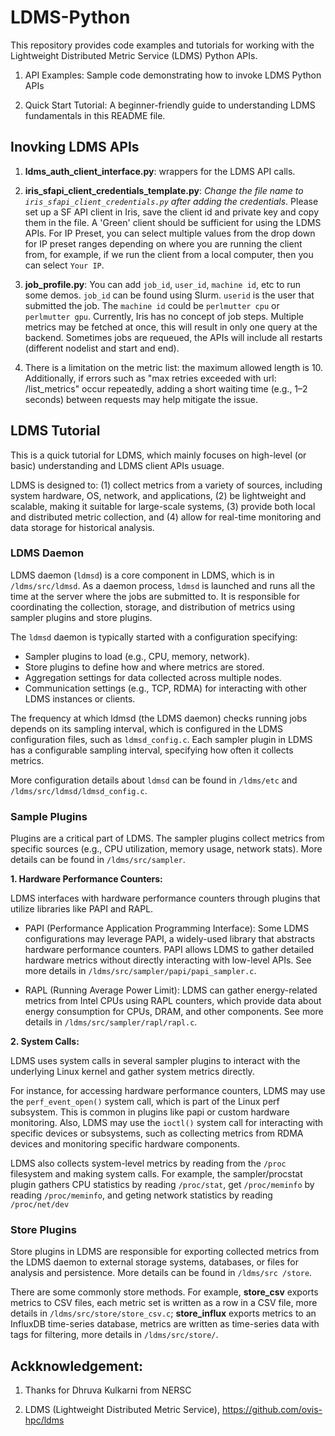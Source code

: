 # LDMS-Python  

This repository provides code examples and tutorials for working with the Lightweight Distributed Metric Service (LDMS) Python APIs.

1. API Examples: Sample code demonstrating how to invoke LDMS Python APIs

2. Quick Start Tutorial: A beginner-friendly guide to understanding LDMS fundamentals in this README file.

## Inovking LDMS APIs

1. **ldms_auth_client_interface.py**: wrappers for the LDMS API calls.

2. **iris_sfapi_client_credentials_template.py**: *Change the file name to `iris_sfapi_client_credentials.py` after adding the credentials*. Please set up a SF API client in Iris, save the client id and private key and copy them in the file. A 'Green' client should be sufficient for using the LDMS APIs. For IP Preset, you can select multiple values from the drop down for IP preset ranges depending on where you are running the client from, for example, if we run the client from a local computer, then you can select `Your IP`.

3. **job_profile.py**: You can add `job_id`, `user_id`, `machine id`, etc to run some demos. `job_id` can be found using Slurm. `userid` is the user that submitted the job. The `machine id` could be `perlmutter cpu` or `perlmutter gpu`. Currently, Iris has no concept of job steps. Multiple metrics may be fetched at once, this will result in only one query at the backend. Sometimes jobs are requeued, the APIs will include all restarts (different nodelist and start and end). 

4. There is a limitation on the metric list: the maximum allowed length is 10. Additionally, if errors such as "max retries exceeded with url: /list_metrics" occur repeatedly, adding a short waiting time (e.g., 1–2 seconds) between requests may help mitigate the issue.

## LDMS Tutorial

This is a quick tutorial for LDMS, which mainly focuses on high-level (or basic) understanding and LDMS client APIs usuage.  

LDMS is designed to: (1) collect metrics from a variety of sources, including system hardware, OS, network, and applications, (2) be lightweight and scalable, making it suitable for large-scale systems, (3) provide both local and distributed metric collection, and (4) allow for real-time monitoring and data storage for historical analysis.

### LDMS Daemon

LDMS daemon (`ldmsd`) is a core component in LDMS, which is in `/ldms/src/ldmsd`. As a daemon process, `ldmsd` is launched and runs all the time at the server where the jobs are submitted to. It is responsible for coordinating the collection, storage, and distribution of metrics using sampler plugins and store plugins. 

The `ldmsd` daemon is typically started with a configuration specifying:

+ Sampler plugins to load (e.g., CPU, memory, network).
+ Store plugins to define how and where metrics are stored.
+ Aggregation settings for data collected across multiple nodes.
+ Communication settings (e.g., TCP, RDMA) for interacting with other LDMS instances or clients.

The frequency at which ldmsd (the LDMS daemon) checks running jobs depends on its sampling interval, which is configured in the LDMS configuration files, such as `ldmsd_config.c`. Each sampler plugin in LDMS has a configurable sampling interval, specifying how often it collects metrics.

More configuration details about `ldmsd` can be found in `/ldms/etc` and `/ldms/src/ldmsd/ldmsd_config.c`.

### Sample Plugins

Plugins are a critical part of LDMS. The sampler plugins collect metrics from specific sources (e.g., CPU utilization, memory usage, network stats). More details can be found in `/ldms/src/sampler`.

**1. Hardware Performance Counters:**

LDMS interfaces with hardware performance counters through plugins that utilize libraries like PAPI and RAPL. 

+ PAPI (Performance Application Programming Interface): Some LDMS configurations may leverage PAPI, a widely-used library that abstracts hardware performance counters. PAPI allows LDMS to gather detailed hardware metrics without directly interacting with low-level APIs. See more details in `/ldms/src/sampler/papi/papi_sampler.c`.

+ RAPL (Running Average Power Limit): LDMS can gather energy-related metrics from Intel CPUs using RAPL counters, which provide data about energy consumption for CPUs, DRAM, and other components. See more details in `/ldms/src/sampler/rapl/rapl.c`.

**2. System Calls:**

LDMS uses system calls in several sampler plugins to interact with the underlying Linux kernel and gather system metrics directly. 

For instance, for accessing hardware performance counters, LDMS may use the `perf_event_open()` system call, which is part of the Linux perf subsystem. This is common in plugins like papi or custom hardware monitoring. Also, LDMS may use the `ioctl()` system call for interacting with specific devices or subsystems, such as collecting metrics from RDMA devices and monitoring specific hardware components.

LDMS also collects system-level metrics by reading from the `/proc` filesystem and making system calls. For example, the sampler/procstat plugin gathers CPU statistics by reading `/proc/stat`, get `/proc/meminfo` by reading `/proc/meminfo`, and geting network statistics by reading `/proc/net/dev`

### Store Plugins

Store plugins in LDMS are responsible for exporting collected metrics from the LDMS daemon to external storage systems, databases, or files for analysis and persistence. More details can be found in `/ldms/src
/store`.

There are some commonly store methods. For example, **store_csv** exports metrics to CSV files, each metric set is written as a row in a CSV file, more details in `/ldms/src/store/store_csv.c`; **store_influx** exports metrics to an InfluxDB time-series database, metrics are written as time-series data with tags for filtering, more details in `/ldms/src/store/`.


Ackknowledgement:
-----
1. Thanks for Dhruva Kulkarni from NERSC

2. LDMS (Lightweight Distributed Metric Service), https://github.com/ovis-hpc/ldms
